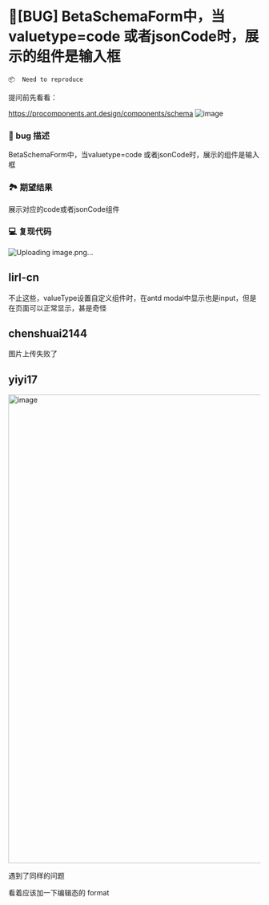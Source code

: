# 🐛[BUG] BetaSchemaForm中，当valuetype=code 或者jsonCode时，展示的组件是输入框

`📦  Need to reproduce`

提问前先看看：

https://procomponents.ant.design/components/schema
![image](https://user-images.githubusercontent.com/108327434/176121757-30837e2a-6579-47f9-87ad-fb47cd40f1dc.png)

### 🐛 bug 描述

BetaSchemaForm中，当valuetype=code 或者jsonCode时，展示的组件是输入框

### 🏞 期望结果

展示对应的code或者jsonCode组件

<!--
描述你原本期望看到的结果
-->

### 💻 复现代码

![Uploading image.png…]()

## lirl-cn

不止这些，valueType设置自定义组件时，在antd modal中显示也是input，但是在页面可以正常显示，甚是奇怪

## chenshuai2144

图片上传失败了

## yiyi17

  <img width="935" alt="image" src="https://github.com/ant-design/pro-components/assets/25927480/17bf02cd-0726-47c9-8641-638952cfe371">

遇到了同样的问题

看着应该加一下编辑态的 format
